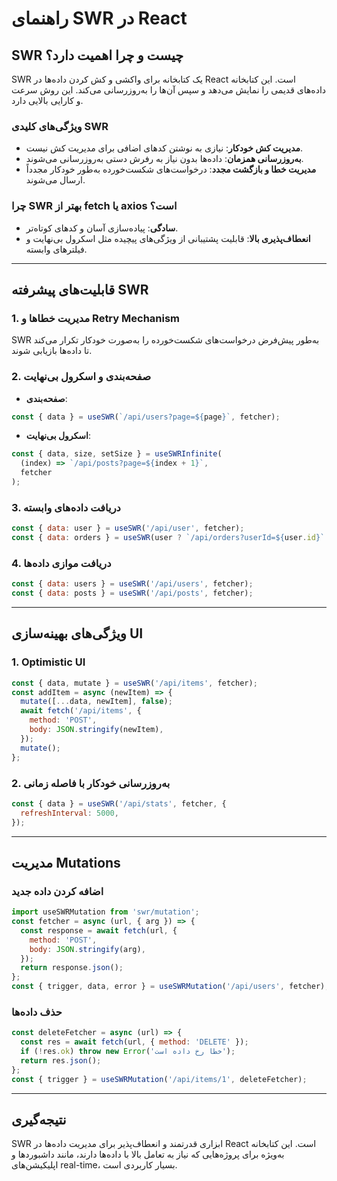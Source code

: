# راهنمای SWR در React

## SWR چیست و چرا اهمیت دارد؟
SWR یک کتابخانه برای واکشی و کش کردن داده‌ها در React است. این کتابخانه داده‌های قدیمی را نمایش می‌دهد و سپس آن‌ها را به‌روزرسانی می‌کند. این روش سرعت و کارایی بالایی دارد.

### ویژگی‌های کلیدی SWR
- **مدیریت کش خودکار**: نیازی به نوشتن کدهای اضافی برای مدیریت کش نیست.
- **به‌روزرسانی همزمان**: داده‌ها بدون نیاز به رفرش دستی به‌روزرسانی می‌شوند.
- **مدیریت خطا و بازگشت مجدد**: درخواست‌های شکست‌خورده به‌طور خودکار مجدداً ارسال می‌شوند.

### چرا SWR بهتر از fetch یا axios است؟
- **سادگی**: پیاده‌سازی آسان و کدهای کوتاه‌تر.
- **انعطاف‌پذیری بالا**: قابلیت پشتیبانی از ویژگی‌های پیچیده مثل اسکرول بی‌نهایت و فیلترهای وابسته.

---

## قابلیت‌های پیشرفته SWR

### 1. مدیریت خطاها و Retry Mechanism
SWR به‌طور پیش‌فرض درخواست‌های شکست‌خورده را به‌صورت خودکار تکرار می‌کند تا داده‌ها بازیابی شوند.

### 2. صفحه‌بندی و اسکرول بی‌نهایت
- **صفحه‌بندی**:
```javascript
const { data } = useSWR(`/api/users?page=${page}`, fetcher);
```
- **اسکرول بی‌نهایت**:
```javascript
const { data, size, setSize } = useSWRInfinite(
  (index) => `/api/posts?page=${index + 1}`,
  fetcher
);
```

### 3. دریافت داده‌های وابسته
```javascript
const { data: user } = useSWR('/api/user', fetcher);
const { data: orders } = useSWR(user ? `/api/orders?userId=${user.id}` : null, fetcher);
```
### 4. دریافت موازی داده‌ها
```javascript
const { data: users } = useSWR('/api/users', fetcher);
const { data: posts } = useSWR('/api/posts', fetcher);
```

---

## ویژگی‌های بهینه‌سازی UI

### 1. Optimistic UI
```javascript
const { data, mutate } = useSWR('/api/items', fetcher);
const addItem = async (newItem) => {
  mutate([...data, newItem], false);
  await fetch('/api/items', {
    method: 'POST',
    body: JSON.stringify(newItem),
  });
  mutate();
};
```

### 2. به‌روزرسانی خودکار با فاصله زمانی
```javascript
const { data } = useSWR('/api/stats', fetcher, {
  refreshInterval: 5000,
});
```

---

## مدیریت Mutations

### اضافه کردن داده جدید
```javascript
import useSWRMutation from 'swr/mutation';
const fetcher = async (url, { arg }) => {
  const response = await fetch(url, {
    method: 'POST',
    body: JSON.stringify(arg),
  });
  return response.json();
};
const { trigger, data, error } = useSWRMutation('/api/users', fetcher);
```

### حذف داده‌ها
```javascript
const deleteFetcher = async (url) => {
  const res = await fetch(url, { method: 'DELETE' });
  if (!res.ok) throw new Error('خطا رخ داده است');
  return res.json();
};
const { trigger } = useSWRMutation('/api/items/1', deleteFetcher);
```

---

## نتیجه‌گیری
SWR ابزاری قدرتمند و انعطاف‌پذیر برای مدیریت داده‌ها در React است. این کتابخانه به‌ویژه برای پروژه‌هایی که نیاز به تعامل بالا با داده‌ها دارند، مانند داشبوردها و اپلیکیشن‌های real-time، بسیار کاربردی است.